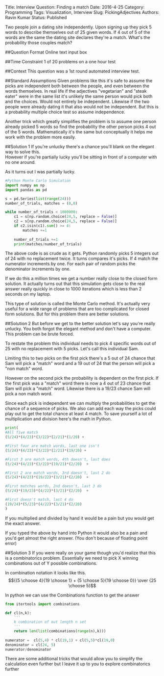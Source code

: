 Title: Interview Question: Finding a match
Date: 2016-4-25 
Category: Programming
Tags: Visualization, Interview
Slug: PickingAdjectives
Authors: Ravin Kumar
Status: Published


Two people join a dating site independently. Upon signing up they pick 5 words to
describe themselves out of 25 given words. If 4 out of 5 of the words are the
same the dating site declares they're a match. What's the probability
those couples match?


##Question Format
Online text input box

##Time Constraint
1 of 20 problems on a one hour test

##Context
This question was a 1st round automated interview test.

##Standard Assumptions
Given problems like this it's safe to assume the picks are independent
both between the people, and even between the words themselves. In real life
if the adjectives "vegetarian" and "steak eater" were in the same list
it's unlikely the same person would pick both and the choices. Would not 
entirely be independent. Likewise if the two people were already dating it
that also would not be independent. But this is a probability 
multiple choice test so assume independence.

Another trick which greatly simplifies the problem
is to assume one person already picked 5 words so find 
the probability the other person picks 4 out of the 5 words.
Mathematically it's the same but conceptually it helps
me work with the problem more easily.


##Solution 1
If you're unlucky there's a chance you'll blank on the elegant
way to solve this.  
However if you're partially lucky you'll be sitting in 
front of a computer with no one around.

As it turns out I was partially lucky.

```python
#Python Monte Carlo Simulation
import numpy as np
import pandas as pd

s = pd.Series(list(range(24)))
number_of_trials, matches = (0,0)

while number_of_trials < 1000000:
    c1 = s[np.random.choice(24,5, replace = False)]
    c2 = s[np.random.choice(24,5, replace = False)]
    if c2.isin(c1).sum() >= 4:
        matches +=1
        
    number_of_trials +=1
    print(matches/number_of_trials)
```
The above code is as crude as it gets. Python
randomly picks 5 integers out of 24 with no replacement twice.
It turns compares it's picks. If 4 match the numerator
increments by one. For each pair of random picks the 
denominator increments by one. 

If we do this a million times we get a number really close
to the closed form solution. It actually turns out that
this simulation gets close to the real answer really quickly
in close to 1000 iterations which is less than 2 seconds 
on my laptop.

This type of solution is called the Monte Carlo method.
It's actually very useful for a wide range of problems
that are too complicated for closed form solutions.
But for this problem there are better solutions.

##Solution 2
But before we get to the better solution let's say you're
really unlucky.  You both forgot the elegant method
and don't have a computer. This problem can be brute forced.  

To restate the problem this individual needs to pick 
4 specific words out of 25 with no replacement with 5 picks.
Let's call this individual Sam.  

Limiting this to two picks on the first pick there's a 
5 out of 24 chance that Sam will pick a "match" word
and a 19 out of 24 that the person will pick a "non match" word.

However on the second pick the probability is dependent on
the first pick. If the first pick was a "match" word
there is now a 4 out of 23 chance that Sam will pick
a "match" word. Likewise there is a 19/23 chance Sam
will pick a non match word.

Since each pick is independent we can multiply the probabilities
to get the chance of a sequence of picks. We also can add
each way the picks could play out to get the total chance
at least 4 match. To save yourself a lot of multiplication
and division here's the math in Python.

```python
print(
#All five match
(5/24)*(4/23)*(3/22)*(2/21)*(1/20) + 

#First four are match words, last one isn't
(5/24)*(4/23)*(3/22)*(2/21)*(19/20) +

#First 3 are match words, 4th doesn't, last does
(5/24)*(4/23)*(3/22)*(19/21)*(2/20)  +

#First 2 are match words, 3rd doesn't, last 2 do
(5/24)*(4/23)*(19/22)*(3/21)*(2/20)  +

#First matches words, 2nd doesn't, last 3 do
(5/24)*(19/23)*(4/22)*(3/21)*(2/20)  +

#First doesn't match, last 4 do
(19/24)*(5/23)*(4/22)*(3/21)*(2/20)
)
```
If you multiplied and divided by hand it would be a pain
but you would get the exact answer.

If you typed the above by hand into Python
it would also be a pain and you'd get almost
the right answer.
(You don't because of floating point error)

##Solution 3
If you were really on your game though you'd realize
that this is a combinatorics problem. Essentially we need to pick
X winning combinations out of Y possible combinations.

In combination notation it looks like this.
$${{5 \choose 4}{19 \choose 1} + {5 \choose 5}{19 \choose 0}}
  \over {25 \choose 5}$$  

In python we can use the Combinations function to get the answer

```python
from itertools import combinations

def cl(n,k):
    '''
    k combination of out length n set
    '''
    return len(list(combinations(range(n),k)))
    
numerator =  cl(5,4) * cl(19,1) + cl(5,5)*cl(19,0)
denominator = cl(24, 5)
numerator/denominator
```

There are some additional tricks that would allow you to simplify the calculation
even further but I leave it up to you to explore combinatorics further

